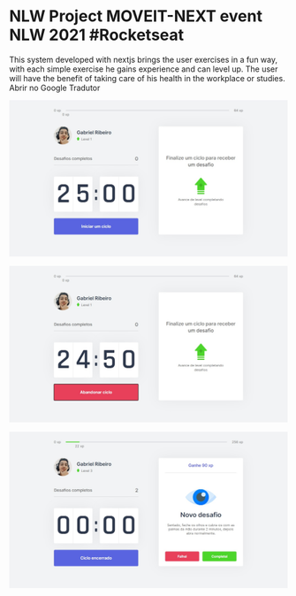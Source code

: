 # NLW  Project MOVEIT-NEXT event NLW 2021 #Rocketseat

This system developed with nextjs brings the user exercises in a fun way, with each simple exercise he gains experience and can level up. The user will have the benefit of taking care of his health in the workplace or studies.
Abrir no Google Tradutor

![image](moveit.jpg)

![image](moveit2.jpg)

![image](moveit3.jpg)
